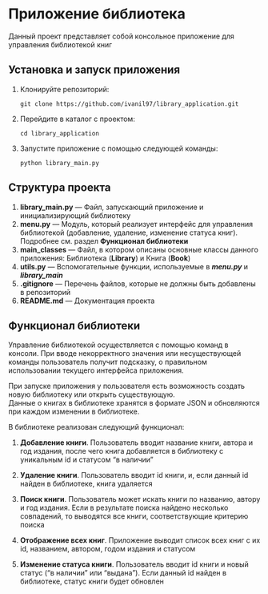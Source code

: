 # Приложение библиотека
Данный проект представляет собой консольное приложение для управления библиотекой книг

## Установка и запуск приложения
1. Клонируйте репозиторий:
   ```
   git clone https://github.com/ivanil97/library_application.git
   ```
2. Перейдите в каталог с проектом:
   ```
   cd library_application
   ```
3. Запустите приложение с помощью следующей команды:
   ```
   python library_main.py
   ```

## Структура проекта

1. **library_main.py** — Файл, запускающий приложение и инициализирующий библиотеку
2. **menu.py** — Модуль, который реализует интерфейс для управления библиотекой (добавление, удаление, изменение статуса книг). Подробнее см. раздел **Функционал библиотеки**
3. **main_classes** — Файл, в котором описаны основные классы данного приложения: Библиотека (**Library**) и Книга (**Book**) 
4. **utils.py** —  Вспомогательные функции, используемые в **_menu.py_** и _**library_main**_
5. **.gitignore** — Перечень файлов, которые не должны быть добавлены в репозиторий
6. **README.md** — Документация проекта


## Функционал библиотеки
Управление библиотекой осуществляется с помощью команд в консоли. При вводе некорректного значения или несуществующей команды пользователь получит подсказку, о правильном использовании текущего интерфейса приложения.

При запуске приложения у пользователя есть возможность создать новую библиотеку или открыть существующую.
\
Данные о книгах в библиотеке хранятся в формате JSON и обновляются при каждом изменении в библиотеке.


В библиотеке реализован следующий функционал:
    
1. **Добавление книги**. Пользователь вводит название книги, автора и год издания, после чего книга добавляется в библиотеку с уникальным id и статусом “в наличии”


2. **Удаление книги**. Пользователь вводит id книги, и, если данный id найден в библиотеке, книга удаляется


3. **Поиск книги**. Пользователь может искать книги по названию, автору и год издания. Если в результате поиска найдено несколько совпадений, то выводятся все книги, соответствующие критерию поиска


4. **Отображение всех книг**. Приложение выводит список всех книг с их id, названием, автором, годом издания и статусом


5. **Изменение статуса книги**. Пользователь вводит id книги и новый статус (“в наличии” или “выдана”). Если данный id найден в библиотеке, статус книги будет обновлен

